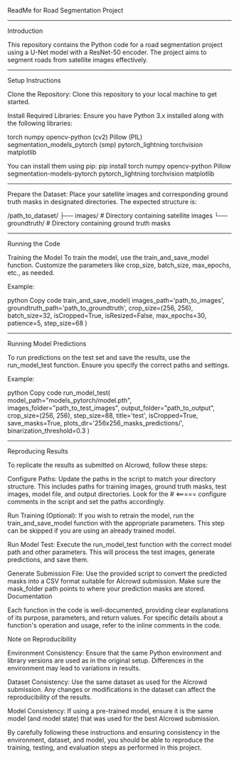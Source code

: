 

ReadMe for Road Segmentation Project

----------------------------------------------------------------------------------------------
Introduction

This repository contains the Python code for a road segmentation project using a U-Net model with a ResNet-50 encoder. The project aims to segment roads from satellite images effectively.


----------------------------------------------------------------------------------------------
Setup Instructions

Clone the Repository: Clone this repository to your local machine to get started.

Install Required Libraries: Ensure you have Python 3.x installed along with the following libraries:

torch
numpy
opencv-python (cv2)
Pillow (PIL)
segmentation_models_pytorch (smp)
pytorch_lightning
torchvision
matplotlib

You can install them using pip:
pip install torch numpy opencv-python Pillow segmentation-models-pytorch pytorch_lightning torchvision matplotlib

----------------------------------------------------------------------------------------------
Prepare the Dataset: Place your satellite images and corresponding ground truth masks in designated directories. The expected structure is:

/path_to_dataset/
├── images/          # Directory containing satellite images
└── groundtruth/     # Directory containing ground truth masks

----------------------------------------------------------------------------------------------
Running the Code

Training the Model
To train the model, use the train_and_save_model function. Customize the parameters like crop_size, batch_size, max_epochs, etc., as needed.

Example:

python
Copy code
train_and_save_model(
    images_path='path_to_images',
    groundtruth_path='path_to_groundtruth',
    crop_size=(256, 256),
    batch_size=32,
    isCropped=True,
    isResized=False,
    max_epochs=30,
    patience=5,
    step_size=68
)

----------------------------------------------------------------------------------------------
Running Model Predictions

To run predictions on the test set and save the results, use the run_model_test function. Ensure you specify the correct paths and settings.

Example:

python
Copy code
run_model_test(
    model_path="models_pytorch/model.pth",
    images_folder="path_to_test_images",
    output_folder="path_to_output",
    crop_size=(256, 256),
    step_size=88,
    title='test',
    isCropped=True,
    save_masks=True,
    plots_dir='256x256_masks_predictions/',
    binarization_threshold=0.3
)

----------------------------------------------------------------------------------------------
Reproducing Results

To replicate the results as submitted on AIcrowd, follow these steps:

Configure Paths: Update the paths in the script to match your directory structure. This includes paths for training images, ground truth masks, test images, model file, and output directories. Look for the # <===== configure comments in the script and set the paths accordingly.

Run Training (Optional): If you wish to retrain the model, run the train_and_save_model function with the appropriate parameters. This step can be skipped if you are using an already trained model.

Run Model Test: Execute the run_model_test function with the correct model path and other parameters. This will process the test images, generate predictions, and save them.

Generate Submission File: Use the provided script to convert the predicted masks into a CSV format suitable for AIcrowd submission. Make sure the mask_folder path points to where your prediction masks are stored.
Documentation

Each function in the code is well-documented, providing clear explanations of its purpose, parameters, and return values. For specific details about a function's operation and usage, refer to the inline comments in the code.

Note on Reproducibility

Environment Consistency: Ensure that the same Python environment and library versions are used as in the original setup. Differences in the environment may lead to variations in results.

Dataset Consistency: Use the same dataset as used for the AIcrowd submission. Any changes or modifications in the dataset can affect the reproducibility of the results.

Model Consistency: If using a pre-trained model, ensure it is the same model (and model state) that was used for the best AIcrowd submission.

By carefully following these instructions and ensuring consistency in the environment, dataset, and model, you should be able to reproduce the training, testing, and evaluation steps as performed in this project.
